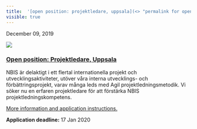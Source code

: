 ```yaml
---
title:  '[open position: projektledare, uppsala](<> "permalink for open position: projektledare, uppsala")'
visible: true
---
```

    

December 09, 2019

[![](/assets/img/logos/icon-share-twitter.png)](<https://twitter.com/share?url=https://nbis.se/news/2019/12/09/position-uu-pl/> "Tweet it!")

###  [Open position: Projektledare, Uppsala](<> "Permalink for Open position: Projektledare, Uppsala")

NBIS är delaktigt i ett flertal internationella projekt och utvecklingsaktiviteter, utöver våra interna utvecklings- och förbättringsprojekt, varav många leds med Agil projektledningsmetodik. Vi söker nu en erfaren projektledare för att förstärka NBIS projektledningskompetens.

[More information and application instructions.](<https://uu.se/jobb/detaljsida/?positionId=305272>)

**Application deadline:** 17 Jan 2020
